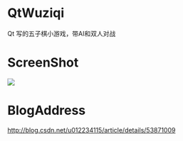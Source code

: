 # QtWuziqi
Qt 写的五子棋小游戏，带AI和双人对战
# ScreenShot
![](https://github.com/tashaxing/QtWuziqi/raw/master/pic/wuziqi.gif)<br/>
# BlogAddress
http://blog.csdn.net/u012234115/article/details/53871009
